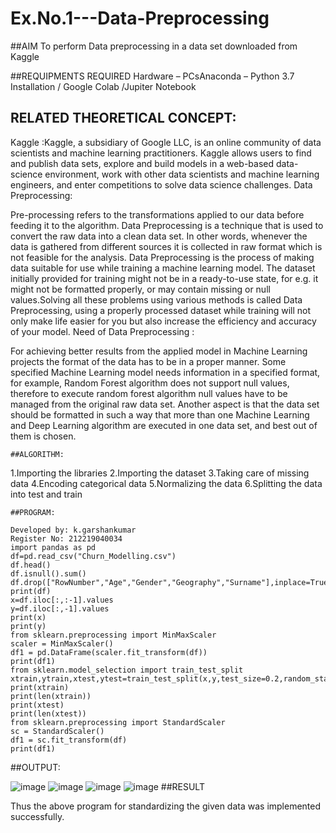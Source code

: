 # Ex.No.1---Data-Preprocessing
##AIM
To perform Data preprocessing in a data set downloaded from Kaggle

##REQUIPMENTS REQUIRED 
Hardware – PCsAnaconda – Python 3.7 Installation / Google Colab /Jupiter Notebook
## RELATED THEORETICAL CONCEPT:

Kaggle :Kaggle, a subsidiary of Google LLC, is an online community of data scientists and machine learning practitioners. Kaggle allows users to find and publish data sets, explore and build models in a web-based data-science environment, work with other data scientists and machine learning engineers, and enter competitions to solve data science challenges.
Data Preprocessing:

Pre-processing refers to the transformations applied to our data before feeding it to the algorithm. Data Preprocessing is a technique that is used to convert the raw data into a clean data set. In other words, whenever the data is gathered from different sources it is collected in raw format which is not feasible for the analysis.
Data Preprocessing is the process of making data suitable for use while training a machine learning model. The dataset initially provided for training might not be in a ready-to-use state, for e.g. it might not be formatted properly, or may contain missing or null values.Solving all these problems using various methods is called Data Preprocessing, using a properly processed dataset while training will not only make life easier for you but also increase the efficiency and accuracy of your model.
Need of Data Preprocessing :

For achieving better results from the applied model in Machine Learning projects the format of the data has to be in a proper manner. Some specified Machine Learning model needs information in a specified format, for example, Random Forest algorithm does not support null values, therefore to execute random forest algorithm null values have to be managed from the original raw data set.
Another aspect is that the data set should be formatted in such a way that more than one Machine Learning and Deep Learning algorithm are executed in one data set, and best out of them is chosen.
```
##ALGORITHM:
```

1.Importing the libraries
2.Importing the dataset
3.Taking care of missing data
4.Encoding categorical data
5.Normalizing the data
6.Splitting the data into test and train
```
##PROGRAM:

Developed by: k.garshankumar
Register No: 212219040034
import pandas as pd
df=pd.read_csv("Churn_Modelling.csv")
df.head()
df.isnull().sum()
df.drop(["RowNumber","Age","Gender","Geography","Surname"],inplace=True,axis=1)
print(df)
x=df.iloc[:,:-1].values
y=df.iloc[:,-1].values
print(x)
print(y)
from sklearn.preprocessing import MinMaxScaler
scaler = MinMaxScaler()
df1 = pd.DataFrame(scaler.fit_transform(df))
print(df1)
from sklearn.model_selection import train_test_split
xtrain,ytrain,xtest,ytest=train_test_split(x,y,test_size=0.2,random_state=2)
print(xtrain)
print(len(xtrain))
print(xtest)
print(len(xtest))
from sklearn.preprocessing import StandardScaler
sc = StandardScaler()
df1 = sc.fit_transform(df)
print(df1)
```
##OUTPUT:

![image](https://user-images.githubusercontent.com/112486797/192798139-39d8e516-1d78-4d14-bddf-5b9e463df0d4.png)
![image](https://user-images.githubusercontent.com/112486797/192798533-8119bd61-8c5b-4e51-893f-86cadb198535.png)
![image](https://user-images.githubusercontent.com/112486797/192798779-77e0e20d-5200-4c16-8230-294ee87034f4.png)
![image](https://user-images.githubusercontent.com/112486797/192799021-a76aa27a-e92a-480f-aca4-8b24d7430c0c.png)
##RESULT

Thus the above program for standardizing the given data was implemented successfully.

